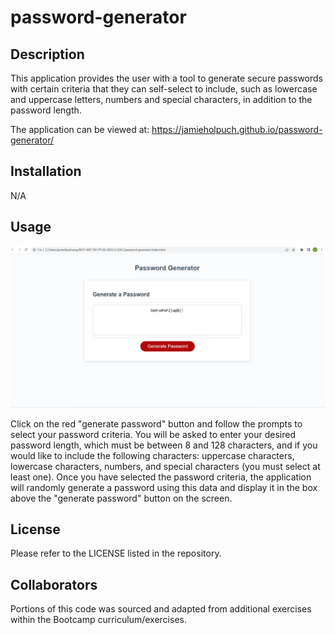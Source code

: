 # password-generator

## Description

This application provides the user with a tool to generate secure passwords with certain criteria that they can self-select to include, such as lowercase and uppercase letters, numbers and special characters, in addition to the password length. 

The application can be viewed at: https://jamieholpuch.github.io/password-generator/

## Installation

N/A

## Usage

![Application Screenshot](./Assets/Screenshot%202023-03-23%20083958.png)

Click on the red "generate password" button and follow the prompts to select your password criteria. You will be asked to enter your desired password length, which must be between 8 and 128 characters, and if you would like to include the following characters: uppercase characters, lowercase characters, numbers, and special characters (you must select at least one). Once you have selected the password criteria, the application will randomly generate a password using this data and display it in the box above the "generate password" button on the screen. 

## License

Please refer to the LICENSE listed in the repository. 

## Collaborators

Portions of this code was sourced and adapted from additional exercises within the Bootcamp curriculum/exercises. 